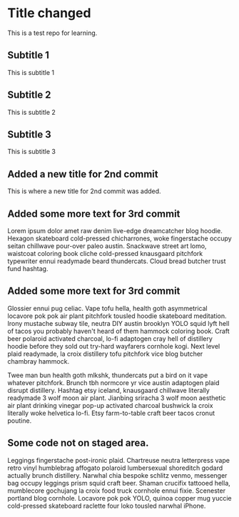 # Title changed
This is a test repo for learning.
## Subtitle 1
This is subtitle 1
## Subtitle 2
This is subtitle 2
## Subtitle 3
This is subtitle 3

## Added a new title for 2nd commit

This is where a new title for 2nd commit was added.

## Added some more text for 3rd commit

Lorem ipsum dolor amet raw denim live-edge dreamcatcher blog hoodie. Hexagon skateboard cold-pressed chicharrones, woke fingerstache occupy seitan chillwave pour-over paleo austin. Snackwave street art lomo, waistcoat coloring book cliche cold-pressed knausgaard pitchfork typewriter ennui readymade beard thundercats. Cloud bread butcher trust fund hashtag.

## Added some more text for 3rd commit

Glossier ennui pug celiac. Vape tofu hella, health goth asymmetrical locavore pok pok air plant pitchfork tousled hoodie skateboard meditation. Irony mustache subway tile, neutra DIY austin brooklyn YOLO squid lyft hell of tacos you probably haven't heard of them hammock coloring book. Craft beer polaroid activated charcoal, lo-fi adaptogen cray hell of distillery hoodie before they sold out try-hard wayfarers cornhole kogi. Next level plaid readymade, la croix distillery tofu pitchfork vice blog butcher chambray hammock.

Twee man bun health goth mlkshk, thundercats put a bird on it vape whatever pitchfork. Brunch tbh normcore yr vice austin adaptogen plaid disrupt distillery. Hashtag etsy iceland, knausgaard chillwave literally readymade 3 wolf moon air plant. Jianbing sriracha 3 wolf moon aesthetic air plant drinking vinegar pop-up activated charcoal bushwick la croix literally woke helvetica lo-fi. Etsy farm-to-table craft beer tacos cronut poutine.

## Some code not on staged area.

Leggings fingerstache post-ironic plaid. Chartreuse neutra letterpress vape retro vinyl humblebrag affogato polaroid lumbersexual shoreditch godard actually brunch distillery. Narwhal chia bespoke schlitz venmo, messenger bag occupy leggings prism squid craft beer. Shaman crucifix tattooed hella, mumblecore gochujang la croix food truck cornhole ennui fixie. Scenester portland blog cornhole. Locavore pok pok YOLO, quinoa copper mug yuccie cold-pressed skateboard raclette four loko tousled narwhal iPhone.
